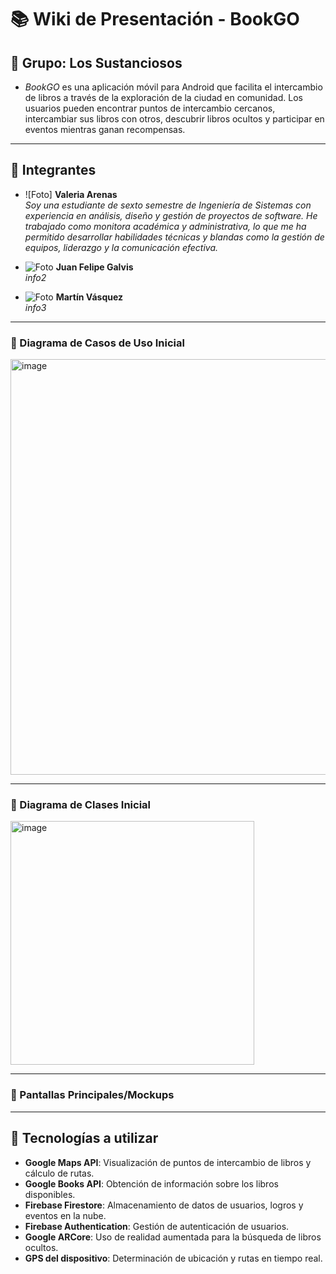 # 📚 Wiki de Presentación - BookGO

## 📌 Grupo: Los Sustanciosos

- _BookGO_ es una aplicación móvil para Android que facilita el intercambio de libros a través de la exploración de la ciudad en comunidad. Los usuarios pueden encontrar puntos de intercambio cercanos, intercambiar sus libros con otros, descubrir libros ocultos y participar en eventos mientras ganan recompensas. 
---

## 👥 Integrantes  

- ![Foto] **Valeria Arenas**  
  _Soy una estudiante de sexto semestre de Ingeniería de Sistemas con experiencia en análisis, diseño y gestión de proyectos de software. He trabajado como monitora académica y administrativa, lo que me ha permitido desarrollar habilidades técnicas y blandas como la gestión de equipos, liderazgo y la comunicación efectiva._

- ![Foto](URL_DE_LA_FOTO) **Juan Felipe Galvis**  
  _info2_

- ![Foto](URL_DE_LA_FOTO) **Martín Vásquez**  
  _info3_

---


### 🔹 Diagrama de Casos de Uso Inicial  
<img width="665" alt="image" src="https://github.com/user-attachments/assets/55573a8b-6749-4ae3-bda7-d895bd05c1cc" />


---

### 🔹 Diagrama de Clases Inicial  
<img width="390" alt="image" src="https://github.com/user-attachments/assets/735d7bb6-fb8d-4e2a-87de-3e4bcd05a04a" />

---

### 🔹 Pantallas Principales/Mockups


---

## 📌 Tecnologías a utilizar  
- **Google Maps API**: Visualización de puntos de intercambio de libros y cálculo de rutas.  
- **Google Books API**: Obtención de información sobre los libros disponibles.  
- **Firebase Firestore**: Almacenamiento de datos de usuarios, logros y eventos en la nube.  
- **Firebase Authentication**: Gestión de autenticación de usuarios.  
- **Google ARCore**: Uso de realidad aumentada para la búsqueda de libros ocultos.  
- **GPS del dispositivo**: Determinación de ubicación y rutas en tiempo real.  
